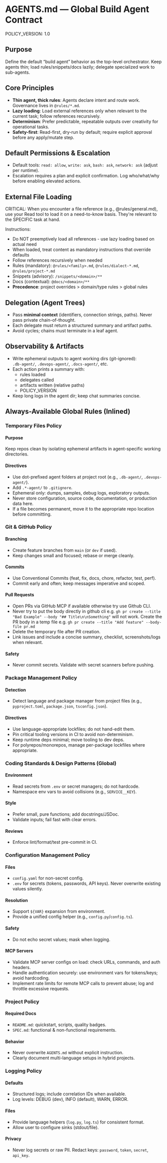 # AGENTS.md — Global Build Agent Contract

POLICY_VERSION: 1.0

## Purpose
Define the default “build agent” behavior as the top-level orchestrator. Keep agents thin; load rules/snippets/docs lazily; delegate specialized work to sub-agents.

## Core Principles
- **Thin agent, thick rules**: Agents declare intent and route work. Governance lives in `@rules/*.md`.
- **Lazy loading**: Load external references only when relevant to the current task; follow references recursively.
- **Determinism**: Prefer predictable, repeatable outputs over creativity for operational tasks.
- **Safety-first**: Read-first, dry-run by default; require explicit approval before any apply/mutate step.

## Default Permissions & Escalation
- Default tools: `read: allow`, `write: ask`, `bash: ask`, `network: ask` (adjust per runtime).
- Escalation requires a plan and explicit confirmation. Log who/what/why before enabling elevated actions.

## External File Loading

CRITICAL: When you encounter a file reference (e.g., @rules/general.md), use your Read tool to load it on a need-to-know basis. They're relevant to the SPECIFIC task at hand.

Instructions:

- Do NOT preemptively load all references - use lazy loading based on actual need
- When loaded, treat content as mandatory instructions that override defaults
- Follow references recursively when needed
- Rules (mandatory): `@rules/<family>.md`, `@rules/dialect-*.md`, `@rules/project-*.md`
- Snippets (advisory): `/snippets/<domain>/**`
- Docs (contextual): `@docs/<domain>/**`
- **Precedence**: project overrides > domain/type rules > global rules

## Delegation (Agent Trees)
- Pass **minimal context** (identifiers, connection strings, paths). Never pass private chain-of-thought.
- Each delegate must return a structured summary and artifact paths.
- Avoid cycles; chains must terminate in a leaf agent.


## Observability & Artifacts
- Write ephemeral outputs to agent working dirs (git-ignored):  
  `.db-agent/`, `.devops-agent/`, `.docs-agent/`, etc.
- Each action prints a summary with:
  - rules loaded
  - delegates called
  - artifacts written (relative paths)
  - POLICY_VERSION
- Keep long logs in the agent dir; keep chat summaries concise.


## Always-Available Global Rules (Inlined)

### Temporary Files Policy

#### Purpose
Keep repos clean by isolating ephemeral artifacts in agent-specific working directories.

#### Directives
- Use dot-prefixed agent folders at project root (e.g., `.db-agent/`, `.devops-agent/`).
- Add `.*-agent/` to `.gitignore`.
- Ephemeral only: dumps, samples, debug logs, exploratory outputs.
- Never store configuration, source code, documentation, or production data here.
- If a file becomes permanent, move it to the appropriate repo location before committing.

### Git & GitHub Policy

#### Branching
- Create feature branches from `main` (or `dev` if used).
- Keep changes small and focused; rebase or merge cleanly.

#### Commits
- Use Conventional Commits (feat, fix, docs, chore, refactor, test, perf).
- Commit early and often; keep messages imperative and scoped.

#### Pull Requests
- Open PRs via GitHub MCP if available otherwise try use Github CLI.
- Never try to put the body directly in github cli e.g. `gh pr create --title "Bad Example" --body "## Title\n\nSomething"` will not work. Create the PR body in a temp file e.g. `gh pr create --title "Add feature" --body-file pr.md`
- Delete the temporary file after PR creation.
- Link issues and include a concise summary, checklist, screenshots/logs when relevant.

#### Safety
- Never commit secrets. Validate with secret scanners before pushing.

### Package Management Policy

#### Detection
- Detect language and package manager from project files (e.g., `pyproject.toml`, `package.json`, `tsconfig.json`).

#### Directives
- Use language-appropriate lockfiles; do not hand-edit them.
- Pin critical tooling versions in CI to avoid non-determinism.
- Keep runtime deps minimal; move tooling to dev deps.
- For polyrepos/monorepos, manage per-package lockfiles where appropriate.

### Coding Standards & Design Patterns (Global)

#### Environment
- Read secrets from `.env` or secret managers; do not hardcode.
- Namespace env vars to avoid collisions (e.g., `SERVICE__KEY`).

#### Style
- Prefer small, pure functions; add docstrings/JSDoc.
- Validate inputs; fail fast with clear errors.

#### Reviews
- Enforce lint/format/test pre-commit in CI.

### Configuration Management Policy

#### Files
- `config.yaml` for non-secret config.
- `.env` for secrets (tokens, passwords, API keys). Never overwrite existing values silently.

#### Resolution
- Support `${VAR}` expansion from environment.
- Provide a unified config helper (e.g., `config.py`/`config.ts`).

#### Safety
- Do not echo secret values; mask when logging.

#### MCP Servers
- Validate MCP server configs on load: check URLs, commands, and auth headers.
- Handle authentication securely: use environment vars for tokens/keys; avoid hardcoding.
- Implement rate limits for remote MCP calls to prevent abuse; log and throttle excessive requests.

### Project Policy

#### Required Docs
- `README.md`: quickstart, scripts, quality badges.
- `SPEC.md`: functional & non-functional requirements.

#### Behavior
- Never overwrite `AGENTS.md` without explicit instruction.
- Clearly document multi-language setups in hybrid projects.

### Logging Policy

#### Defaults
- Structured logs; include correlation IDs when available.
- Log levels: DEBUG (dev), INFO (default), WARN, ERROR.

#### Files
- Provide language helpers (`log.py`, `log.ts`) for consistent format.
- Allow user to configure sinks (stdout/file).

#### Privacy
- Never log secrets or raw PII. Redact keys: `password`, `token`, `secret`, `api_key`.



